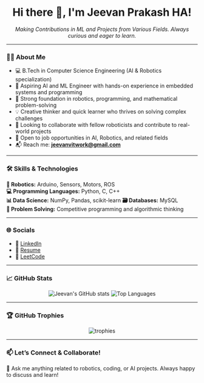 <h1 align="center">Hi there 👋, I'm Jeevan Prakash HA!</h1>

<p align="center">
  <i>Making Contributions in ML and Projects from Various Fields. Always curious and eager to learn.</i>
</p>

---

### 👨‍🎓 About Me

- 💻 B.Tech in Computer Science Engineering (AI & Robotics specialization)  
- 🤖 Aspiring AI and ML Engineer with hands-on experience in embedded systems and programming  
- 🎯 Strong foundation in robotics, programming, and mathematical problem-solving  
- 💡 Creative thinker and quick learner who thrives on solving complex challenges  
- 👯 Looking to collaborate with fellow roboticists and contribute to real-world projects  
- 🤝 Open to job opportunities in AI, Robotics, and related fields  
- 📬 Reach me: **jeevanvitwork@gmail.com**

---

### 🛠️ Skills & Technologies

**🔧 Robotics:** Arduino, Sensors, Motors, ROS  
**💻 Programming Languages:** Python, C, C++  
**📊 Data Science:** NumPy, Pandas, scikit-learn
**🗃️ Databases:** MySQL  
**🧠 Problem Solving:** Competitive programming and algorithmic thinking

---

### 🌐 Socials

- 🔗 [LinkedIn](https://www.linkedin.com/in/jeevan-prakash-b3846a211)
- 📄 [Resume](https://resume.jeevanvitwork.workers.dev/)
- 🧠 [LeetCode](https://leetcode.com/)

---

### 📈 GitHub Stats

<p align="center">
  <img src="https://github-readme-stats.vercel.app/api?username=jeevanprakashha&show_icons=true&theme=tokyonight" alt="Jeevan's GitHub stats" />
  <img src="https://github-readme-stats.vercel.app/api/top-langs/?username=jeevanprakashha&layout=compact&theme=tokyonight" alt="Top Languages" />
</p>

---

### 🏆 GitHub Trophies

<p align="center">
  <img src="https://github-profile-trophy.vercel.app/?username=jeevanprakashha&theme=onedark&row=1&no-bg=true&margin-w=30" alt="trophies" />
</p>

---

### 📫 Let’s Connect & Collaborate!
💬 Ask me anything related to robotics, coding, or AI projects. Always happy to discuss and learn!


